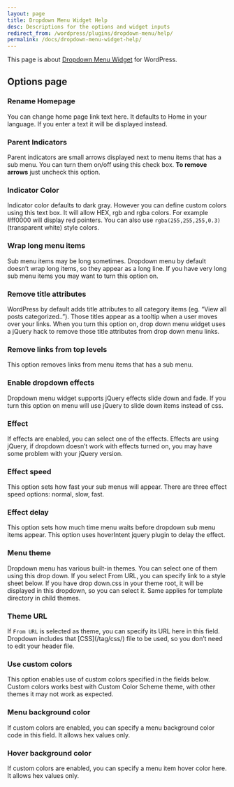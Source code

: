 ```yaml
---
layout: page
title: Dropdown Menu Widget Help
desc: Descriptions for the options and widget inputs
redirect_from: /wordpress/plugins/dropdown-menu/help/
permalink: /docs/dropdown-menu-widget-help/
---
```


This page is about [Dropdown Menu Widget](/projects/wordpress/dropdown-menu-widget/) for WordPress.

<h2 id="options-page">Options page</h2>

<h3 id="rename-homepage">Rename Homepage</h3>
<p>You can change home page link text here. It defaults to Home in your language. If you enter a text it will be displayed instead.</p>

<h3 id="parent-indicators">Parent Indicators</h3>
<p>Parent indicators are small arrows displayed next to menu items that has a sub menu. You can turn them on/off using this check box. <strong>To remove arrows</strong> just uncheck this option.</p>

<h3 id="indicator-color">Indicator Color</h3>
<p>Indicator color defaults to dark gray. However you can define custom colors using this text box. It will allow HEX, rgb and rgba colors. For example #ff0000 will display red pointers. You can also use <code>rgba(255,255,255,0.3)</code> (transparent white) style colors. </p>

<h3 id="wrap-long-menu-items">Wrap long menu items</h3>
<p>Sub menu items may be long sometimes. Dropdown menu by default doesn’t wrap long items, so they appear as a long line. If you have very long sub menu items you may want to turn this option on.</p>

<h3 id="remove-title-attributes">Remove title attributes</h3>
<p>WordPress by default adds title attributes to all category items (eg. “View all posts categorized..”). Those titles appear as a tooltip when a user moves over your links. When you turn this option on, drop down menu widget uses a jQuery hack to remove those title attributes from drop down menu links.</p>

<h3 id="remove-links-from-top-levels">Remove links from top levels</h3>
<p>This option removes links from menu items that has a sub menu.</p>

<h3 id="enable-dropdown-effects">Enable dropdown effects</h3>
<p>Dropdown menu widget supports jQuery effects slide down and fade. If you turn this option on menu will use jQuery to slide down items instead of css.</p>

<h3 id="effect">Effect</h3>
<p>If effects are enabled, you can select one of the effects. Effects are using jQuery, if dropdown doesn’t work with effects turned on, you may have some problem with your jQuery version.</p>

<h3 id="effect-speed">Effect speed</h3>
<p>This option sets how fast your sub menus will appear. There are three effect speed options: normal, slow, fast.</p>

<h3 id="effect-delay">Effect delay</h3>
<p>This option sets how much time menu waits before dropdown sub menu items appear. This option uses hoverIntent jquery plugin to delay the effect.</p>

<h3 id="menu-theme">Menu theme</h3>
<p>Dropdown menu has various built-in themes. You can select one of them using this drop down. If you select From URL, you can specify link to a style sheet below. If you have drop down.css in your theme root, it will be displayed in this dropdown, so you can select it. Same applies for template directory in child themes.</p>

<h3 id="theme-url">Theme URL</h3>
<p>If <code>From URL</code> is selected as theme, you can specify its URL here in this field. Dropdown includes that [CSS](/tag/css/) file to be used, so you don’t need to edit your header file.</p>

<h3 id="use-custom-colors">Use custom colors</h3>
<p>This option enables use of custom colors specified in the fields below. Custom colors works best with Custom Color Scheme theme, with other themes it may not work as expected.</p>

<h3 id="menu-background-color">Menu background color</h3>
<p>If custom colors are enabled, you can specify a menu background color code in this field. It allows hex values only.</p>

<h3 id="hover-background-color">Hover background color</h3>
<p>If custom colors are enabled, you can specify a menu item hover color here. It allows hex values only.</p>
